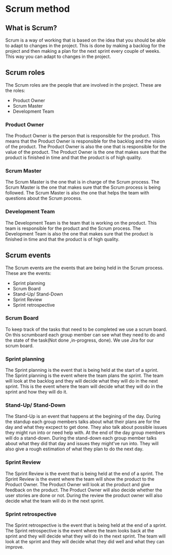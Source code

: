 # Scrum method

## What is Scrum?

Scrum is a way of working that is based on the idea that you should be able to adapt to changes in the project.  This is done by making a backlog for the project and then making a plan for the next sprint every couple of weeks. This way you can adapt to changes in the project.

## Scrum roles

The Scrum roles are the people that are involved in the project. These are the roles:

- Product Owner
- Scrum Master
- Development Team

### Product Owner

The Product Owner is the person that is responsible for the product. This means that the Product Owner is responsible for the backlog and the vision of the product. The Product Owner is also the one that is responsible for the value of the product. The Product Owner is the one that makes sure that the product is finished in time and that the product is of high quality.

### Scrum Master

The Scrum Master is the one that is in charge of the Scrum process. The Scrum Master is the one that makes sure that the Scrum process is being followed. The Scrum Master is also the one that helps the team with questions about the Scrum process.

### Development Team

The Development Team is the team that is working on the product. This team is responsible for the product and the Scrum process. The Development Team is also the one that makes sure that the product is finished in time and that the product is of high quality.

## Scrum events

The Scrum events are the events that are being held in the Scrum process. These are the events:

- Sprint planning
- Scrum Board
- Stand-Up/ Stand-Down
- Sprint Review
- Sprint retrospective


### Scrum Board
To keep track of the tasks that need to be completed we use a scrum board. On this scrumboard each group member can see what they need to do and the state of the task(Not done ,in-progress, done). We use Jira for our scrum board.


### Sprint planning

The Sprint planning is the event that is being held at the start of a sprint. The Sprint planning is the event where the team plans the sprint. The team will look at the backlog and they will decide what they will do in the next sprint. This is the event where the team will decide what they will do in the sprint and how they will do it.

### Stand-Up/ Stand-Down
The Stand-Up is an event that happens at the begining of the day. During the standup each group members talks about what their plans are for the day and what they excpect to get done. They also talk about possible issues they might run into or need help with. At the end of the day group members will do a stand-down. During the stand-down each group member talks about what they did that day and issues they might've run into. They will also give a rough estimation of what they plan to do the next day.

### Sprint Review
The Sprint Review is the event that is being held at the end of a sprint. The Sprint Review is the event where the team will show the product to the Product Owner. The Product Owner will look at the product and give feedback on the product. The Product Owner will also decide whether the user stories are done or not.
During the review the product owner will also decide what the team will do in the next sprint.


### Sprint retrospective
The Sprint retrospective is the event that is being held at the end of a sprint. The Sprint retrospective is the event where the team looks back at the sprint and they will decide what they will do in the next sprint. The team will look at the sprint and they will decide what they did well and what they can improve. 